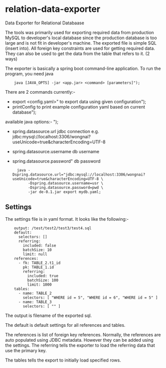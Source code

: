 # relation-data-exporter
Data Exporter for Relational Databaase

The tools was primarily used for exporting required data from production MySQL to developer's local database since the production
database is too large and is not fit in developer's machine. The exported file is simple SQL (insert into).
All foreign key constraints are used for getting required data. They can also be used to get the data from the table
that refers to it. (2 ways)

The exporter is basically a spring boot command-line application. To run the program, you need java

		java [JAVA_OPTS] -jar <app.jar> <command> [parameters]");

There are 2 commands currently:-
* export <config.yaml>"
   to export data using given configuration");
* printConfig
   to print example configuration yaml based on current database");

available java options:- ");

* spring.datasource.url
   jdbc connection e.g. jdbc:mysql://localhost:3306/wongnai?useUnicode=true&characterEncoding=UTF-8
* spring.datasource.username
   db username
* spring.datasource.password"
   db password


	 	java -Dspring.datasource.url="jdbc:mysql://localhost:3306/wongnai?useUnicode=true&characterEncoding=UTF-8 \
			 -Dspring.datasource.username=usr \
			 -Dspring.datasource.password=pwd \
			 -jar de-0.1.jar export mydb.yaml;


## Settings

The settings file is in yaml format. It looks like the following:-

		output: /test/test2/test3/test4.sql
        default:
          selectors: []
          referring:
            included: false
            batchSize: 10
            limit: null
        references:
          - fk: TABLE_2.t1_id
            pk: TABLE_1.id
            referring:
              included: true
              batchSize: 100
              limit: 1000
        tables:
          - name: TABLE_2
            selectors: [ "WHERE id = 5", "WHERE id = 6", "WHERE id = 5" ]
          - name: TABLE_3
            selectors: [ "" ]

The output is filename of the exported sql.

The default is default settings for all references and tables.

The references is list of foreign key references. Normally, the references are auto populated using JDBC metadata.
However they can be added using the settings. The referring tells the exporter to load the referring data that use the primary key.

The tables tells the export to initially load specified rows.
